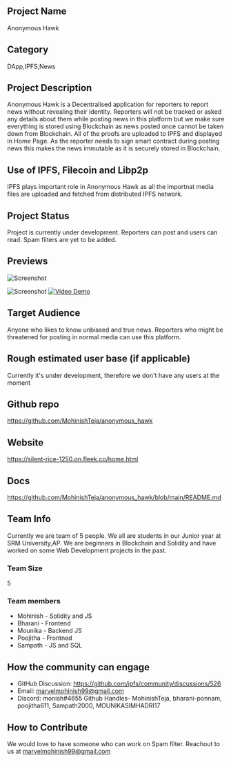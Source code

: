 ## Project Name <!-- Add your project name here with format "Project Name"-->
Anonymous Hawk

## Category 
<!--developer tooling, application, wallet, infrastructure, etc-->
DApp,IPFS,News
## Project Description
<!--Describe your project in a few sentences. -->
Anonymous Hawk is a Decentralised application for reporters to report news without revealing their identity. Reporters will not be tracked or asked any details about them while posting news in this platform but we make sure everything is stored using Blockchain as news posted once cannot be taken down from Blockchain. All of the proofs are uploaded to IPFS and displayed in Home Page. As the reporter needs to sign smart contract during posting news this makes the news immutable as it is securely stored in Blockchain. 

## Use of IPFS, Filecoin and Libp2p
<!-- Describe how your project uses any or all of these technologies, and why. -->
IPFS plays important role in Anonymous Hawk as all the importnat media files are uploaded and fetched from distributed IPFS network.

## Project Status
<!--brainstorming, fundraising, under development, beta, shipped, etc-->
Project is currently under development. Reporters can post and users can read. Spam filters are yet to be added.

## Previews
<!--Add some screenshots to give a preview of your product-->

![Screenshot](https://drive.google.com/file/d/1ijaNya96Jyyajl-IlgADi2sPUHP67SnA/view?usp=sharing)

![Screenshot](https://drive.google.com/file/d/1rULfmaMp7Gjfbb0dGUIvFig4MuqzUg-G/view?usp=sharing)
[![Video Demo](https://drive.google.com/file/d/1ijaNya96Jyyajl-IlgADi2sPUHP67SnA/view?usp=sharing)](https://youtu.be/UywwmP-B6uc)

## Target Audience
<!--Describe who will be your project's users-->
Anyone who likes to know unbiased and true news. Reporters who might be threatened for posting in normal media can use this platform.

## Rough estimated user base (if applicable)
Currently it's under development, therefore we don't have any users at the moment

## Github repo
<!--Attach a link to your GitHub repo - open source is required - please make sure your repo has a license file and is licensed using MIT open source license! -->
https://github.com/MohinishTeja/anonymous_hawk
## Website
<!--Link your website if available-->
https://silent-rice-1250.on.fleek.co/home.html
## Docs
<!--Including a link to your project docs!-->
https://github.com/MohinishTeja/anonymous_hawk/blob/main/README.md
## Team Info
<!-- Introduce your amazing team - how many team members are working on this project and who are they?-->
Currently we are team of 5 people. We all are students in our Junior year at SRM University,AP. We are beginners in Blockchain and Solidity and have worked on some Web Development projects in the past.
### Team Size  
5
### Team members  
- Mohinish - Solidity and JS
- Bharani  - Frontend
- Mounika  - Backend JS
- Poojitha - Frontned 
- Sampath  - JS and SQL
## How the community can engage
* GitHub Discussion: <!--Start a discussion with the community here: https://github.com/ipfs/community/discussions/new and attach the link!--> https://github.com/ipfs/community/discussions/526
* Email:  marvelmohinish99@gmail.com  
* Discord:  monish#4655
Github Handles- MohinishTeja, bharani-ponnam, poojitha611, Sampath2000, MOUNIKASIMHADRI17

## How to Contribute
<!--How can the community contribute to your project?-->
We would love to have someone who can work on Spam filter. Reachout to us at marvelmohinish99@gmail.com
